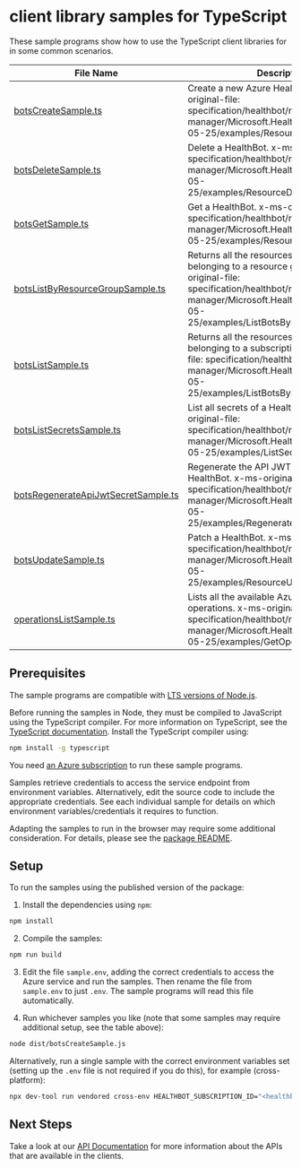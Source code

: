# client library samples for TypeScript

These sample programs show how to use the TypeScript client libraries for in some common scenarios.

| **File Name**                                                           | **Description**                                                                                                                                                                                                       |
| ----------------------------------------------------------------------- | --------------------------------------------------------------------------------------------------------------------------------------------------------------------------------------------------------------------- |
| [botsCreateSample.ts][botscreatesample]                                 | Create a new Azure Health Bot. x-ms-original-file: specification/healthbot/resource-manager/Microsoft.HealthBot/stable/2025-05-25/examples/ResourceCreationPut.json                                                   |
| [botsDeleteSample.ts][botsdeletesample]                                 | Delete a HealthBot. x-ms-original-file: specification/healthbot/resource-manager/Microsoft.HealthBot/stable/2025-05-25/examples/ResourceDeletionDelete.json                                                           |
| [botsGetSample.ts][botsgetsample]                                       | Get a HealthBot. x-ms-original-file: specification/healthbot/resource-manager/Microsoft.HealthBot/stable/2025-05-25/examples/ResourceInfoGet.json                                                                     |
| [botsListByResourceGroupSample.ts][botslistbyresourcegroupsample]       | Returns all the resources of a particular type belonging to a resource group x-ms-original-file: specification/healthbot/resource-manager/Microsoft.HealthBot/stable/2025-05-25/examples/ListBotsByResourceGroup.json |
| [botsListSample.ts][botslistsample]                                     | Returns all the resources of a particular type belonging to a subscription. x-ms-original-file: specification/healthbot/resource-manager/Microsoft.HealthBot/stable/2025-05-25/examples/ListBotsBySubscription.json   |
| [botsListSecretsSample.ts][botslistsecretssample]                       | List all secrets of a HealthBot. x-ms-original-file: specification/healthbot/resource-manager/Microsoft.HealthBot/stable/2025-05-25/examples/ListSecrets.json                                                         |
| [botsRegenerateApiJwtSecretSample.ts][botsregenerateapijwtsecretsample] | Regenerate the API JWT Secret of a HealthBot. x-ms-original-file: specification/healthbot/resource-manager/Microsoft.HealthBot/stable/2025-05-25/examples/RegenerateApiJwtSecret.json                                 |
| [botsUpdateSample.ts][botsupdatesample]                                 | Patch a HealthBot. x-ms-original-file: specification/healthbot/resource-manager/Microsoft.HealthBot/stable/2025-05-25/examples/ResourceUpdatePatch.json                                                               |
| [operationsListSample.ts][operationslistsample]                         | Lists all the available Azure Health Bot operations. x-ms-original-file: specification/healthbot/resource-manager/Microsoft.HealthBot/stable/2025-05-25/examples/GetOperations.json                                   |

## Prerequisites

The sample programs are compatible with [LTS versions of Node.js](https://github.com/nodejs/release#release-schedule).

Before running the samples in Node, they must be compiled to JavaScript using the TypeScript compiler. For more information on TypeScript, see the [TypeScript documentation][typescript]. Install the TypeScript compiler using:

```bash
npm install -g typescript
```

You need [an Azure subscription][freesub] to run these sample programs.

Samples retrieve credentials to access the service endpoint from environment variables. Alternatively, edit the source code to include the appropriate credentials. See each individual sample for details on which environment variables/credentials it requires to function.

Adapting the samples to run in the browser may require some additional consideration. For details, please see the [package README][package].

## Setup

To run the samples using the published version of the package:

1. Install the dependencies using `npm`:

```bash
npm install
```

2. Compile the samples:

```bash
npm run build
```

3. Edit the file `sample.env`, adding the correct credentials to access the Azure service and run the samples. Then rename the file from `sample.env` to just `.env`. The sample programs will read this file automatically.

4. Run whichever samples you like (note that some samples may require additional setup, see the table above):

```bash
node dist/botsCreateSample.js
```

Alternatively, run a single sample with the correct environment variables set (setting up the `.env` file is not required if you do this), for example (cross-platform):

```bash
npx dev-tool run vendored cross-env HEALTHBOT_SUBSCRIPTION_ID="<healthbot subscription id>" HEALTHBOT_RESOURCE_GROUP="<healthbot resource group>" node dist/botsCreateSample.js
```

## Next Steps

Take a look at our [API Documentation][apiref] for more information about the APIs that are available in the clients.

[botscreatesample]: https://github.com/Azure/azure-sdk-for-js/blob/main/sdk/healthbot/arm-healthbot/samples/v3/typescript/src/botsCreateSample.ts
[botsdeletesample]: https://github.com/Azure/azure-sdk-for-js/blob/main/sdk/healthbot/arm-healthbot/samples/v3/typescript/src/botsDeleteSample.ts
[botsgetsample]: https://github.com/Azure/azure-sdk-for-js/blob/main/sdk/healthbot/arm-healthbot/samples/v3/typescript/src/botsGetSample.ts
[botslistbyresourcegroupsample]: https://github.com/Azure/azure-sdk-for-js/blob/main/sdk/healthbot/arm-healthbot/samples/v3/typescript/src/botsListByResourceGroupSample.ts
[botslistsample]: https://github.com/Azure/azure-sdk-for-js/blob/main/sdk/healthbot/arm-healthbot/samples/v3/typescript/src/botsListSample.ts
[botslistsecretssample]: https://github.com/Azure/azure-sdk-for-js/blob/main/sdk/healthbot/arm-healthbot/samples/v3/typescript/src/botsListSecretsSample.ts
[botsregenerateapijwtsecretsample]: https://github.com/Azure/azure-sdk-for-js/blob/main/sdk/healthbot/arm-healthbot/samples/v3/typescript/src/botsRegenerateApiJwtSecretSample.ts
[botsupdatesample]: https://github.com/Azure/azure-sdk-for-js/blob/main/sdk/healthbot/arm-healthbot/samples/v3/typescript/src/botsUpdateSample.ts
[operationslistsample]: https://github.com/Azure/azure-sdk-for-js/blob/main/sdk/healthbot/arm-healthbot/samples/v3/typescript/src/operationsListSample.ts
[apiref]: https://learn.microsoft.com/javascript/api/@azure/arm-healthbot?view=azure-node-preview
[freesub]: https://azure.microsoft.com/free/
[package]: https://github.com/Azure/azure-sdk-for-js/tree/main/sdk/healthbot/arm-healthbot/README.md
[typescript]: https://www.typescriptlang.org/docs/home.html

